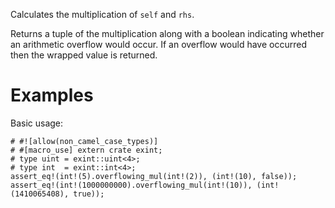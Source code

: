 Calculates the multiplication of `self` and `rhs`.

Returns a tuple of the multiplication along with a boolean indicating whether an
arithmetic overflow would occur. If an overflow would have occurred then the
wrapped value is returned.

# Examples

Basic usage:

```
# #![allow(non_camel_case_types)]
# #[macro_use] extern crate exint;
# type uint = exint::uint<4>;
# type int  = exint::int<4>;
assert_eq!(int!(5).overflowing_mul(int!(2)), (int!(10), false));
assert_eq!(int!(1000000000).overflowing_mul(int!(10)), (int!(1410065408), true));
```
